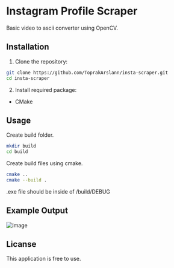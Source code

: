 # Instagram Profile Scraper

Basic video to ascii converter using OpenCV.

## Installation

1. Clone the repository:
```bash
git clone https://github.com/ToprakArslann/insta-scraper.git
cd insta-scraper
```

2. Install required package:

- CMake


## Usage

Create build folder.
```bash
mkdir build
cd build
```

Create build files using cmake.
```bash
cmake ..
cmake --build .
```

.exe file should be inside of /build/DEBUG

## Example Output
![image](https://github.com/user-attachments/assets/e62a93c8-e00d-4757-9deb-5574536b3b69)


## Licanse
This application is free to use.
